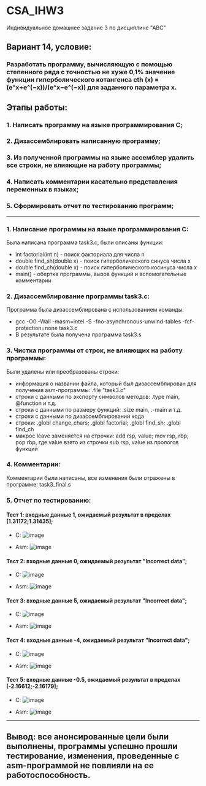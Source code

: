 # CSA_IHW3
Индивидуальное домашнее задание 3 по дисциплине "АВС"
## Вариант 14, условие: 
###  Разработать программу, вычисляющую с помощью степенного ряда с точностью не хуже 0,1% значение функции гиперболического котангенса cth (x) = (e^x+e^(−x))/(e^x−e^(−x)) для заданного параметра x.
## Этапы работы:
### 1. Написать программу на языке программирования C;
### 2. Дизассемблировать написанную программу;
### 3. Из полученной программы на языке ассемблер удалить все строки, не влияющие на работу программы;
### 4. Написать комментарии касательно представления переменных в языках;
### 5. Сформировать отчет по тестированию программ;
---
### 1. Написание программы на языке программирования C:
Была написана программа task3.c, были описаны функции:
- int factorial(int n) - поиск факториала для числа n
- double find_sh(double x) - поиск гиперболического синуса числа x
- double find_сh(double x) - поиск гиперболического косинуса числа x
- main() - обертка программы, вызов функций и вспомогательные комментарии
### 2. Дизассемблирование программы task3.c:
Программа была дизассемблирована с использованием команды:
- gcc -O0 -Wall -masm=intel -S -fno-asynchronous-unwind-tables -fcf-protection=none task3.c
- В результате была получена программа task3.s
### 3. Чистка программы от строк, не влияющих на работу программы:
Были удалены или преобразованы строки:
- информация о названии файла, который был дизассемблирован для получения asm-программы: .file "task3.c"
- строки с данными по экспорту символов методов: .type main, @function и т.д.
- строки с данными по размеру функций: .size main, .-main и т.д.
- строки с данными по дизассемблировании кода
- строки: .globl change_chars; .globl factorial; .globl find_sh; .globl	find_ch
- макрос leave заменяется на строчки: add rsp, value; mov rsp, rbp; pop rbp, где value взято из строчки sub rsp, value из прологов функций
### 4. Комментарии:
Комментарии были написаны, все изменения были отражены в программе: task3_final.s
### 5. Отчет по тестированию:
#### Тест 1: входные данные 1, ожидаемый результат в пределах [1.31172;1.31435];
- C: ![image](https://user-images.githubusercontent.com/45789410/204143760-3b288d64-03cb-413e-939f-a7ba81f163f1.png)

- Asm: ![image](https://user-images.githubusercontent.com/45789410/204143863-591a3ae0-b63a-4c92-a822-8f332e76b21e.png)

#### Тест 2: входные данные 0, ожидаемый результат "Incorrect data";
- C: ![image](https://user-images.githubusercontent.com/45789410/204143981-4a81e6da-36eb-46f2-8dc6-8dbc5569d43d.png)

- Asm: ![image](https://user-images.githubusercontent.com/45789410/204144002-84d63c9c-edf0-4287-bcf9-2e7a0370df05.png)

#### Тест 3: входные данные 5, ожидаемый результат "Incorrect data";
- С: ![image](https://user-images.githubusercontent.com/45789410/204144043-78bb7b58-affd-421e-8942-1f7211689162.png)

- Asm: ![image](https://user-images.githubusercontent.com/45789410/204144062-32bb2eed-fac0-42b6-a6ad-c734965a9cad.png)

#### Тест 4: входные данные -4, ожидаемый результат "Incorrect data";
- C: ![image](https://user-images.githubusercontent.com/45789410/204144112-cf0d941e-dfaf-4416-8674-475df3bf2ee5.png)

- Asm: ![image](https://user-images.githubusercontent.com/45789410/204144137-e1b3952f-1fd3-44bf-9297-1eb3f4b67d22.png)

#### Тест 5: входные данные -0.5, ожидаемый результат в пределах [-2.16612;-2.16179];
- C: ![image](https://user-images.githubusercontent.com/45789410/204144230-e9c05d98-370f-44e8-abde-15beb81010e8.png)

- Asm: ![image](https://user-images.githubusercontent.com/45789410/204144249-369c934e-142a-43b4-8e85-042bfbf777b4.png)
---
## Вывод: все анонсированные цели были выполнены, программы успешно прошли тестирование, изменения, проведенные с asm-программой не повлияли на ее работоспособность.

